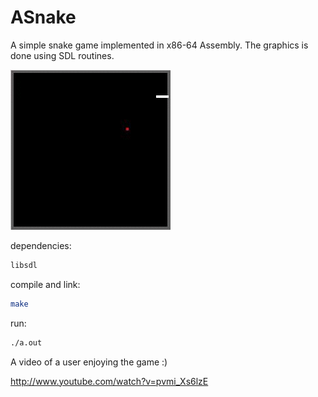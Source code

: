 ASnake
======

A simple snake game implemented in x86-64 Assembly. The graphics is 
done using SDL routines.

![ASnake](demo.gif?raw=true "ASnake")

dependencies:
```bash
libsdl
```
compile and link:
```bash
make
```
run:
```bash
./a.out
```

A video of a user enjoying the game :)

http://www.youtube.com/watch?v=pvmi_Xs6lzE
